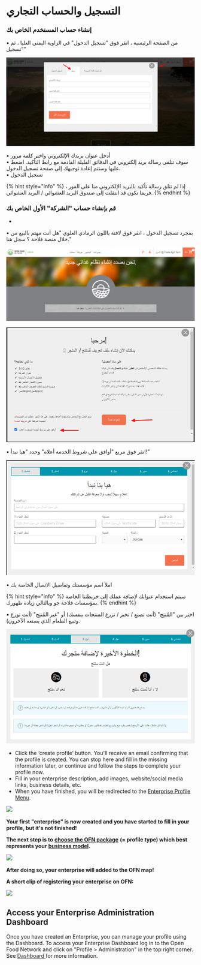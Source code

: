 # التسجيل والحساب التجاري

### إنشاء حساب المستخدم الخاص بك

▪ من الصفحة الرئيسية ، انقر فوق "تسجيل الدخول" في الزاوية اليمنى العليا ، ثم "تسجيل"

![](../.gitbook/assets/tsjyl.png)

▪ أدخل عنوان بريدك الإلكتروني واختر كلمة مرور  
▪ سوف تتلقى رسالة بريد إلكتروني في الدقائق القليلة القادمة مع رابط التأكيد. اضغط عليها وستتم إعادة توجيهك إلى صفحة تسجيل الدخول.  
 ▪ تسجيل الدخول

{% hint style="info" %}
إذا لم تتلق رسالة تأكيد بالبريد الإلكتروني منا على الفور ، فربما تكون قد انتقلت إلى صندوق البريد العشوائي / البريد العشوائي.
{% endhint %}

### قم بإنشاء حساب "الشركة" الأول الخاص بك

* 
▪ بمجرد تسجيل الدخول ، انقر فوق لافتة باللون الرمادي العلوي "هل أنت مهتم بالبيع من خلال منصة فلاحة ؟ سجل هنا."

![](../.gitbook/assets/mrhba-000bk-fy-shbkh-alghthaa-almftwh.png)

![](../.gitbook/assets/tsjyl-flaha-jordan%20%281%29.png)

▪ انقر فوق مربع "أوافق على شروط الخدمة أعلاه" وحدد "هيا نبدأ!"

![](../.gitbook/assets/tsjyl-flaha44-jordan.png)

▪ املأ اسم مؤسستك وتفاصيل الاتصال الخاصة بك

{% hint style="info" %}
سيتم استخدام عنوانك لإضافة عملك إلى خريطتنا الخاصة بمؤسسات فلاحة جو وبالتالي زيادة ظهورك.
{% endhint %}

▪ اختر بين "المُنتِج" \(أنت تصنع / تخبز / تزرع المنتجات بنفسك\) أو "غير المُنتِج" \(أنت توزع وتبيع الطعام الذي يصنعه الآخرون\).

![](../.gitbook/assets/tsjyl-flahabyl-jordan.png)

* Click the ‘create profile’ button.  You'll receive an email confirming that the profile is created. You can stop here and fill in the missing information later, or continue and follow the steps to complete your profile now. 
* Fill in your enterprise description, add images, website/social media links, business details, etc.
* When you have finished, you will be redirected to the [Enterprise Profile Menu](enterprise-profile/).

![](../.gitbook/assets/newregister.jpg)

**Your first "enterprise" is now created and you have started to fill in your profile, but it's not finished!**

**The next step is to** [**choose the OFN package**](enterprise-profile/package-types.md) **\(= profile type\) which best represents your** [**business model**](../your-quick-start-on-ofn-given-who-you-are.md)**.**

![](../.gitbook/assets/newchoose.jpg)

**After doing so, your enterprise will added to the OFN map!**

**A short clip of registering your enterprise on OFN:**

![](../.gitbook/assets/registration.gif)

## Access your Enterprise Administration Dashboard

Once you have created an Enterprise, you can manage your profile using the Dashboard. To access your Enterprise Dashboard log in to the Open Food Network and click on "Profile &gt; Administration" in the top right corner. See [Dashboard ](dashboard.md)for more information.

